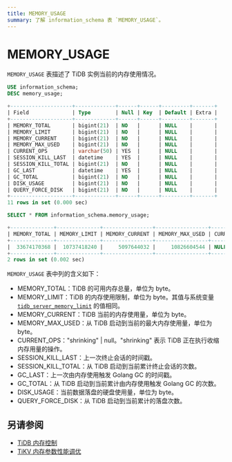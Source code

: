 ```yaml
---
title: MEMORY_USAGE
summary: 了解 information_schema 表 `MEMORY_USAGE`。
---
```


# MEMORY_USAGE

`MEMORY_USAGE` 表描述了 TiDB 实例当前的内存使用情况。

```sql
USE information_schema;
DESC memory_usage;
```

```sql
+--------------------+-------------+------+------+---------+-------+
| Field              | Type        | Null | Key  | Default | Extra |
+--------------------+-------------+------+------+---------+-------+
| MEMORY_TOTAL       | bigint(21)  | NO   |      | NULL    |       |
| MEMORY_LIMIT       | bigint(21)  | NO   |      | NULL    |       |
| MEMORY_CURRENT     | bigint(21)  | NO   |      | NULL    |       |
| MEMORY_MAX_USED    | bigint(21)  | NO   |      | NULL    |       |
| CURRENT_OPS        | varchar(50) | YES  |      | NULL    |       |
| SESSION_KILL_LAST  | datetime    | YES  |      | NULL    |       |
| SESSION_KILL_TOTAL | bigint(21)  | NO   |      | NULL    |       |
| GC_LAST            | datetime    | YES  |      | NULL    |       |
| GC_TOTAL           | bigint(21)  | NO   |      | NULL    |       |
| DISK_USAGE         | bigint(21)  | NO   |      | NULL    |       |
| QUERY_FORCE_DISK   | bigint(21)  | NO   |      | NULL    |       |
+--------------------+-------------+------+------+---------+-------+
11 rows in set (0.000 sec)
```


```sql
SELECT * FROM information_schema.memory_usage;
```

```sql
+--------------+--------------+----------------+-----------------+-------------+---------------------+--------------------+---------------------+----------+------------+------------------+
| MEMORY_TOTAL | MEMORY_LIMIT | MEMORY_CURRENT | MEMORY_MAX_USED | CURRENT_OPS | SESSION_KILL_LAST   | SESSION_KILL_TOTAL | GC_LAST             | GC_TOTAL | DISK_USAGE | QUERY_FORCE_DISK |
+--------------+--------------+----------------+-----------------+-------------+---------------------+--------------------+---------------------+----------+------------+------------------+
|  33674170368 |  10737418240 |     5097644032 |     10826604544 | NULL        | 2022-10-17 22:47:47 |                  1 | 2022-10-17 22:47:47 |       20 |          0 |                0 |
+--------------+--------------+----------------+-----------------+-------------+---------------------+--------------------+---------------------+----------+------------+------------------+
2 rows in set (0.002 sec)
```

`MEMORY_USAGE` 表中列的含义如下：

* MEMORY_TOTAL：TiDB 的可用内存总量，单位为 byte。
* MEMORY_LIMIT：TiDB 的内存使用限制，单位为 byte。其值与系统变量 [`tidb_server_memory_limit`](/system-variables.md#tidb_server_memory_limit-从-v640-版本开始引入) 的值相同。
* MEMORY_CURRENT：TiDB 当前的内存使用量，单位为 byte。
* MEMORY_MAX_USED：从 TiDB 启动到当前的最大内存使用量，单位为 byte。
* CURRENT_OPS："shrinking" | null。"shrinking" 表示 TiDB 正在执行收缩内存用量的操作。
* SESSION_KILL_LAST：上一次终止会话的时间戳。
* SESSION_KILL_TOTAL：从 TiDB 启动到当前累计终止会话的次数。
* GC_LAST：上一次由内存使用触发 Golang GC 的时间戳。
* GC_TOTAL：从 TiDB 启动到当前累计由内存使用触发 Golang GC 的次数。
* DISK_USAGE：当前数据落盘的硬盘使用量，单位为 byte。
* QUERY_FORCE_DISK：从 TiDB 启动到当前累计的落盘次数。

## 另请参阅

- [TiDB 内存控制](/configure-memory-usage.md)
- [TiKV 内存参数性能调优](/tune-tikv-memory-performance.md)